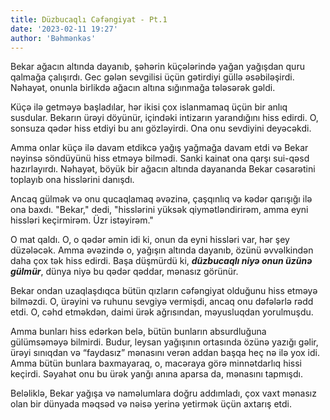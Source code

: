 ```yaml
---
title: Düzbucaqlı Cəfəngiyat - Pt.1
date: '2023-02-11 19:27'
author: 'Bəhmənkəs'
---
```


Bekar ağacın altında dayanıb, şəhərin küçələrində yağan yağışdan quru qalmağa çalışırdı. Gec gələn sevgilisi üçün gətirdiyi güllə əsəbiləşirdi. Nəhayət, onunla birlikdə ağacın altına sığınmağa tələsərək gəldi.

Küçə ilə getməyə başladılar, hər ikisi çox islanmamaq üçün bir anlıq susdular. Bekarın ürəyi döyünür, içindəki intizarın yarandığını hiss edirdi. O, sonsuza qədər hiss etdiyi bu anı gözləyirdi. Ona onu sevdiyini deyəcəkdi.

Amma onlar küçə ilə davam etdikcə yağış yağmağa davam etdi və Bekar nəyinsə söndüyünü hiss etməyə bilmədi. Sanki kainat ona qarşı sui-qəsd hazırlayırdı. Nəhayət, böyük bir ağacın altında dayananda Bekar cəsarətini toplayıb ona hisslərini danışdı.

Ancaq gülmək və onu qucaqlamaq əvəzinə, çaşqınlıq və kədər qarışığı ilə ona baxdı. "Bekar," dedi, "hisslərini yüksək qiymətləndirirəm, amma eyni hissləri keçirmirəm. Üzr istəyirəm."

O mat qaldı. O, o qədər əmin idi ki, onun da eyni hissləri var, hər şey düzələcək. Amma əvəzində o, yağışın altında dayanıb, özünü əvvəlkindən daha çox tək hiss edirdi. Başa düşmürdü ki, **_düzbucaqlı niyə onun üzünə gülmür_**, dünya niyə bu qədər qəddar, mənasız görünür.

Bekar ondan uzaqlaşdıqca bütün qızların cəfəngiyat olduğunu hiss etməyə bilməzdi. O, ürəyini və ruhunu sevgiyə vermişdi, ancaq onu dəfələrlə rədd etdi. O, cəhd etməkdən, daimi ürək ağrısından, məyusluqdan yorulmuşdu.

Amma bunları hiss edərkən belə, bütün bunların absurdluğuna gülümsəməyə bilmirdi. Budur, leysan yağışının ortasında özünə yazığı gəlir, ürəyi sınıqdan və “faydasız” mənasını verən addan başqa heç nə ilə yox idi. Amma bütün bunlara baxmayaraq, o, macəraya görə minnətdarlıq hissi keçirdi. Səyahət onu bu ürək yanğı anına aparsa da, mənasını tapmışdı.

Beləliklə, Bekar yağışa və naməlumlara doğru addımladı, çox vaxt mənasız olan bir dünyada məqsəd və nəisə yerinə yetirmək üçün axtarış etdi.
